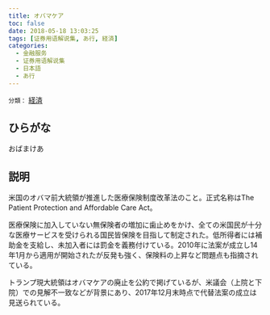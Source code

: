```yaml
---
title: オバマケア
toc: false
date: 2018-05-18 13:03:25
tags: [证券用语解说集, あ行, 経済]
categories:
  - 金融服务
  - 证券用语解说集
  - 日本語
  - あ行
---
```


`分類：` [経済](/tags/経済/)

## ひらがな

おばまけあ

## 説明

米国のオバマ前大統領が推進した医療保険制度改革法のこと。正式名称はThe Patient Protection and Affordable Care Act。

医療保険に加入していない無保険者の増加に歯止めをかけ、全ての米国民が十分な医療サービスを受けられる国民皆保険を目指して制定された。低所得者には補助金を支給し、未加入者には罰金を義務付けている。2010年に法案が成立し14年1月から適用が開始されたが反発も強く、保険料の上昇など問題点も指摘されている。

トランプ現大統領はオバマケアの廃止を公約で掲げているが、米議会（上院と下院）での見解不一致などが背景にあり、2017年12月末時点で代替法案の成立は見送られている。
